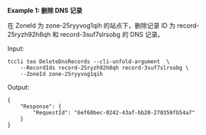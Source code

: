 **Example 1: 删除 DNS 记录**

在 ZoneId 为 zone-25ryyvog1qih 的站点下，删除记录 ID 为 record-25ryzh92h8qh 和 record-3suf7slrsobg 的 DNS 记录。

Input: 

```
tccli teo DeleteDnsRecords --cli-unfold-argument  \
    --RecordIds record-25ryzh92h8qh record-3suf7slrsobg \
    --ZoneId zone-25ryyvog1qih
```

Output: 
```
{
    "Response": {
        "RequestId": "6ef60bec-0242-43af-bb20-270359fb54a7"
    }
}
```


